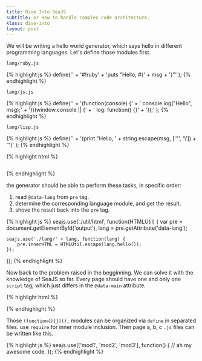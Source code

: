 ```yaml
---
title: Dive Into SeaJS
subtitle: or How to handle complex code architecture.
klass: dive-into
layout: post
---
```


We will be writing a hello world generator,
which says hello in different programming languages.
Let's define those modules first.

`lang/ruby.js`

{% highlight js %}
define('' +
    '#!ruby' +
    'puts "Hello, #{' + msg + '}"'
);
{% endhighlight %}

`lang/js.js`

{% highlight js %}
define('' +
    '(function(console) {' +
    '    console.log("Hello", msg);' +
    '})(window.console || {' +
    '    log: function() {}' +
    '});'
);
{% endhighlight %}

`lang/lisp.js`

{% highlight js %}
define('' +
    '(print "Hello, ' + string.escape(msg, ['"', '\\']) + '")'
);
{% endhighlight %}

{% highlight html %}
<!doctype html>
<html>
<head></head>
<body>
    <pre id="output" data-lang="ruby"></pre>
    <script src="sea.js" data-main="./generator"></script>
</body>
</html>
{% endhighlight %}

the generator should be able to perform these tasks, in specific order:

 1. read `@data-lang` from `pre` tag.
 2. determine the corresponding language module, and get the result.
 3. shove the result back into the `pre` tag.

{% highlight js %}
seajs.use('./util/html', function(HTMLUtil) {
    var pre = document.getElementById('output'),
        lang = pre.getAttribute('data-lang');

    seajs.use('./lang/' + lang, function(lang) {
        pre.innerHTML = HTMLUtil.escape(lang.hello());
    });
});
{% endhighlight %}

Now back to the problem raised in the begginning. We can solve it
with the knowledge of SeaJS so far. Every page should have one and only one `script` tag,
which just differs in the `@data-main` attribute.

{% highlight html %}
<!-- page a -->
<script src="sea.js" data-main="./page-a"></script>

<!-- page b -->
<script src="sea.js" data-main="./page-b"></script>
{% endhighlight %}

Those `(function(){})();` modules can be organized via `define` in separated files.
use `require` for inner module inclusion. Then page a, b, c `.js` files can be written like this.

{% highlight js %}
seajs.use(['mod1', 'mod2', 'mod3'], function() {
    // ah my awesome code.
});
{% endhighlight %}